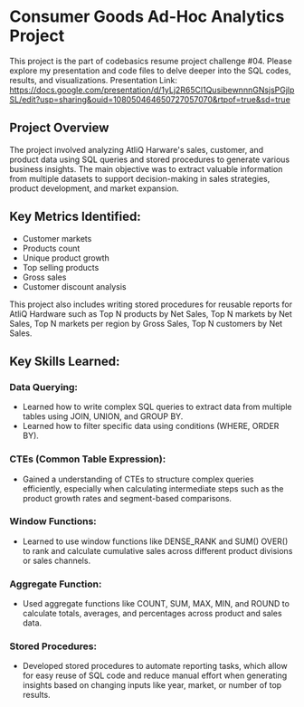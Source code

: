 # Consumer Goods Ad-Hoc Analytics Project
This project is the part of codebasics resume project challenge #04. Please explore my presentation and code files to delve deeper into the SQL codes, results, and visualizations. 
Presentation Link: https://docs.google.com/presentation/d/1yLj2R65Cl1QusibewnnnGNsjsPGjlpSL/edit?usp=sharing&ouid=108050464650727057070&rtpof=true&sd=true
## Project Overview
The project involved analyzing AtliQ Harware's sales, customer, and product data using SQL queries and stored procedures to generate various business insights. The main objective was to extract valuable information from multiple datasets to support decision-making in sales strategies, product development, and market expansion.
## Key Metrics Identified:
- Customer markets
- Products count
- Unique product growth
- Top selling products
- Gross sales
- Customer discount analysis
  
This project also includes writing stored procedures for reusable reports for AtliQ Hardware such as Top N products by Net Sales, Top N markets by Net Sales, Top N markets per region by Gross Sales, Top N customers by Net Sales.
## Key Skills Learned:
### Data Querying:
- Learned how to write complex SQL queries to extract data from multiple tables using JOIN, UNION, and GROUP BY.
- Learned how to filter specific data using conditions (WHERE, ORDER BY).
### CTEs (Common Table Expression):
- Gained a understanding of CTEs to structure complex queries efficiently, especially when calculating intermediate steps such as the product growth rates and segment-based comparisons.
### Window Functions:
- Learned to use window functions like DENSE_RANK and SUM() OVER() to rank and calculate cumulative sales across different product divisions or sales channels.
### Aggregate Function:
- Used aggregate functions like COUNT, SUM, MAX, MIN, and ROUND to calculate totals, averages, and percentages across product and sales data.
### Stored Procedures:
- Developed stored procedures to automate reporting tasks, which allow for easy reuse of SQL code and reduce manual effort when generating insights based on changing inputs like year, market, or number of top results.










